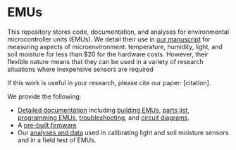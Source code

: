 # EMUs

This repository stores code, documentation, and analyses for environmental microcontroller units (EMUs). We detail their use in [our manuscript]() for measuring aspects of microenvironment: temperature, humidity, light, and soil moisture for less than $20 for the hardware costs. However, their flexible nature means that they can be used in a variety of research situations where inexpensive sensors are required 

If this work is useful in your research, please cite our paper: [citation].

We provide the following:
* [Detailed documentation](/Documentation) including [building EMUs](/Documentation/Building%20EMUs.md), [parts list](/Documentation/), [programming EMUs](/Documentation/EMU%20Programming.md), [troubleshooting](/Documentation/Troubleshooting.md), and [circuit diagrams](/Documentation/Diagrams/).
* A [pre-built firmware](/Firmware)
* Our [analyses and data](EMU-Analysis) used in calibrating light and soil moisture sensors and in a field test of EMUs.
